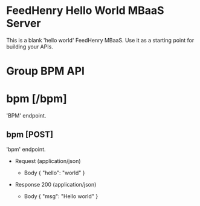 # FeedHenry Hello World MBaaS Server

This is a blank 'hello world' FeedHenry MBaaS. Use it as a starting point for building your APIs. 

# Group BPM API

# bpm [/bpm]

'BPM' endpoint.

## bpm [POST] 

'bpm' endpoint.

+ Request (application/json)
    + Body
            {
              "hello": "world"
            }

+ Response 200 (application/json)
    + Body
            {
              "msg": "Hello world"
            }
